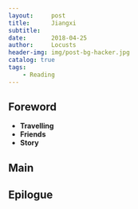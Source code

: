 ```yaml
---
layout:     post
title:      Jiangxi
subtitle:   
date:       2018-04-25
author:     Locusts
header-img: img/post-bg-hacker.jpg
catalog: true
tags:
    - Reading
---
```



## Foreword

- **Travelling**
- **Friends**
- **Story**

## Main



## Epilogue


